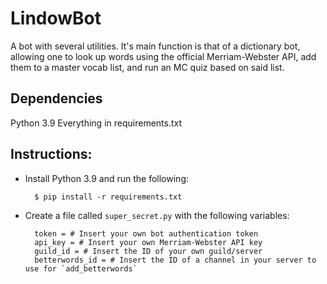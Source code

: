 # LindowBot

A bot with several utilities. It's main function is that of a dictionary bot, allowing one to look
up words using the official Merriam-Webster API, add them to a master vocab list, and run an MC
quiz based on said list.

## Dependencies

Python 3.9
Everything in requirements.txt

## Instructions:

- Install Python 3.9 and run the following:

        $ pip install -r requirements.txt

- Create a file called `super_secret.py` with the following variables:

        token = # Insert your own bot authentication token
        api_key = # Insert your own Merriam-Webster API key
        guild_id = # Insert the ID of your own guild/server
        betterwords_id = # Insert the ID of a channel in your server to use for `add_betterwords`

